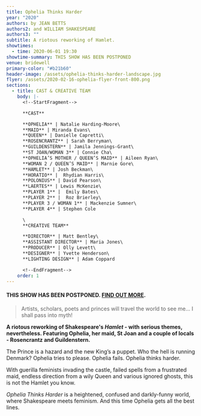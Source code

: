 ```yaml
---
title: Ophelia Thinks Harder
year: "2020"
authors: by JEAN BETTS
authors2: and WILLIAM SHAKESPEARE
authors3: ""
subtitle: A riotous reworking of Hamlet.
showtimes:
  - time: 2020-06-01 19:30
showtime-summary: THIS SHOW HAS BEEN POSTPONED
venue: bridewell
primary-color: "#b21b60"
header-image: /assets/ophelia-thinks-harder-landscape.jpg
flyer: /assets/2020-02-16-ophelia-flyer-front-800.png
sections:
  - title: CAST & CREATIVE TEAM
    body: |-
      <!--StartFragment-->

      **CAST**

      **OPHELIA** | Natalie Harding-Moore\
      **MAID** | Miranda Evans\
      **QUEEN** | Danielle Capretti\
      **ROSENCRANTZ** | Sarah Berryman\
      **GUILDENSTERN** | Jamila Jennings-Grant\
      **ST JOAN/WOMAN 3** | Connie Cha\
      **OPHELIA’S MOTHER / QUEEN’S MAID** | Aileen Ryan\
      **WOMAN 2 / QUEEN’S MAID** | Marnie Gore\
      **HAMLET** | Josh Beckman\
      **HORATIO** |  Rhydian Harris\
      **POLONIUS** | David Pearson\
      **LAERTES** | Lewis McKenzie\
      **PLAYER 1** |  Emily Bates\
      **PLAYER 2** |  Roz Brierley\
      **PLAYER 3 / WOMAN 1** | Mackenzie Sumner\
      **PLAYER 4** | Stephen Cole

      \
      **CREATIVE TEAM**

      **DIRECTOR** | Matt Bentley\
      **ASSISTANT DIRECTOR** | Maria Jones\
      **PRODUCER** | Olly Levett\
      **DESIGNER** | Yvette Henderson\
      **LIGHTING DESIGN** | Adam Coppard

      <!--EndFragment-->
    order: 1
---
```

<!--StartFragment-->

#### **THIS SHOW HAS BEEN POSTPONED. [FIND OUT MORE](https://sedos.l3v5y.co.uk/news/2020-03-26-a-message-to-our-members-and-friends).**

> Artists, scholars, poets and princes will travel the world to see me... I shall pass into myth!

**A riotous reworking of Shakespeare's *Hamlet* - with serious themes, nevertheless. Featuring Ophelia, her maid, St Joan and a couple of locals - Rosencrantz and Guildenstern.**

The Prince is a hazard and the new King’s a puppet. Who the hell is running Denmark? Ophelia tries to please. Ophelia fails. Ophelia thinks harder.

With guerilla feminists invading the castle, failed spells from a frustrated maid, endless direction from a wily Queen and various ignored ghosts, this is not the Hamlet you know.

*Ophelia Thinks Harder* is a heightened, confused and darkly-funny world, where Shakespeare meets feminism. And this time Ophelia gets all the best lines.

<!--EndFragment-->